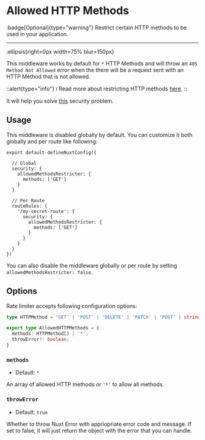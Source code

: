 # Allowed HTTP Methods

:badge[Optional]{type="warning"} Restrict certain HTTP methods to be used in your application.

---

:ellipsis{right=0px width=75% blur=150px}

This middleware works by default for `*` HTTP Methods and will throw an `405 Method Not Allowed` error when the there will be a request sent with an HTTP Method that is not allowed.

::alert{type="info"}
ℹ Read more about restricting HTTP methods [here](https://cheatsheetseries.owasp.org/cheatsheets/REST_Security_Cheat_Sheet.html#restrict-http-methods).
::

It will help you solve [this](https://cheatsheetseries.owasp.org/cheatsheets/REST_Security_Cheat_Sheet.html#restrict-http-methods) security problem.

## Usage

This middleware is disabled globally by default. You can customize it both globally and per route like following:

```js{}[nuxt.config.ts]
export default defineNuxtConfig({

  // Global
  security: {
    allowedMethodsRestricter: {
      methods: ['GET']
    }
  }

  // Per Route
  routeRules: {
    '/my-secret-route': {
      security: {
        allowedMethodsRestricter: {
          methods: ['GET']
        }
      }
    }
  }
})
```

You can also disable the middleware globally or per route by setting `allowedMethodsRestricter: false`.

## Options

Rate limiter accepts following configuration options:

```ts
type HTTPMethod = 'GET' | 'POST' | 'DELETE' | 'PATCH' | 'POST' | string;

export type AllowedHTTPMethods = {
  methods: HTTPMethod[] | '*';
  throwError?: boolean;
}
```

### `methods`

- Default: `*`

An array of allowed HTTP methods or `'*'` to allow all methods.

### `throwError`

- Default: `true`

Whether to throw Nuxt Error with appriopriate error code and message. If set to false, it will just return the object with the error that you can handle.
